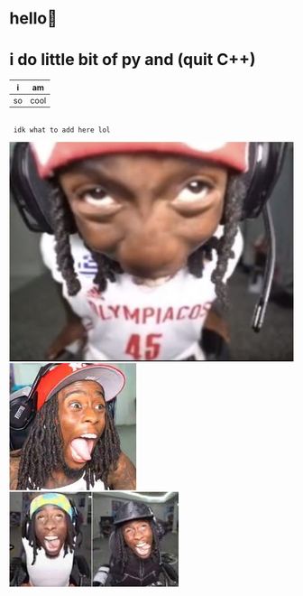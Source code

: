 # **hello👋**
# i do little bit of py and (quit C++)

|i|am  |
|--|--|
| so | cool |
## 
``
idk what to add here lol``

![aaaaaa](https://github.com/catlomao/catlomao/blob/main/7ae5221cf0ae9996c5837da41b28203e.jpg?raw=true)
![enter image description here](https://github.com/catlomao/catlomao/blob/main/download.jpeg?raw=true)
![aaaaaaaaaaaa](https://github.com/catlomao/catlomao/blob/main/download%20%281%29.jpeg?raw=true)
